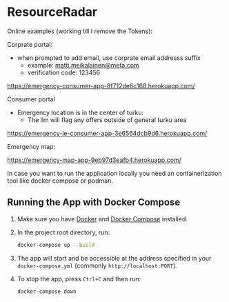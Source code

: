 # ResourceRadar

Online examples (working till I remove the Tokens):

Corprate portal:
- when prompted to add email, use corprate email addresss suffix
    - example: matti.meikalainen@meta.com
    - verification code: 123456
      
https://emergency-consumer-app-8f712de6c168.herokuapp.com/ 

Consumer portal
- Emergency location is in the center of turku:
     - The llm will flag any offers outside of general turku area
       
https://emergency-le-consumer-app-3e6564dcb9d6.herokuapp.com/ 

Emergency map:

https://emergency-map-app-9eb97d3eafb4.herokuapp.com/ 

In case you want to run the application locally you need an containerization tool like docker compose or podman. 

## Running the App with Docker Compose

1. Make sure you have [Docker](https://docs.docker.com/get-docker/) and [Docker Compose](https://docs.docker.com/compose/install/) installed.

2. In the project root directory, run:

   ```bash
   docker-compose up --build
   ```

3. The app will start and be accessible at the address specified in your `docker-compose.yml` (commonly `http://localhost:PORT`).

4. To stop the app, press `Ctrl+C` and then run:

   ```bash
   docker-compose down
   ```
